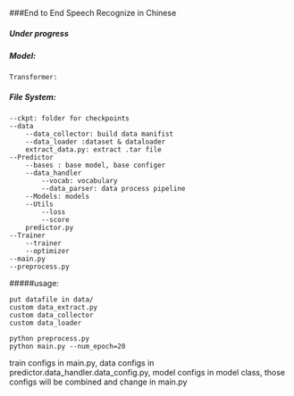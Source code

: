 ###End to End Speech Recognize in Chinese
##### Under progress

##### Model: 
    Transformer:
##### File System:

    --ckpt: folder for checkpoints
    --data
        --data_collector: build data manifist
        --data_loader :dataset & dataloader
        extract_data.py: extract .tar file
    --Predictor
        --bases : base model, base configer
        --data_handler
            --vocab: vocabulary
            --data_parser: data process pipeline
        --Models: models
        --Utils
            --loss
            --score
        predictor.py
    --Trainer
        --trainer
        --optimizer
    --main.py
    --preprocess.py

#####usage:
    
    put datafile in data/
    custom data_extract.py
    custom data_collector
    custom data_loader
    
    python preprocess.py
    python main.py --num_epoch=20
    
train configs in main.py, data configs in predictor.data_handler.data_config.py, model configs in model class, those configs will be combined and change in main.py
